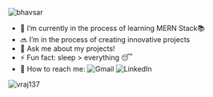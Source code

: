 ![bhavsar](https://user-images.githubusercontent.com/69980892/133012536-4893c850-3c7a-463f-916c-52512f3154fb.png)

- 🔭 I’m currently in the process of learning MERN Stack📚
- 🔜 I’m in the process of creating innovative projects 
- 💬 Ask me about my projects!
- ⚡ Fun fact: sleep > everything 😴
- 📨 How to reach me: ![Gmail]([mailto:vraj13725@gmail.com](https://img.shields.io/badge/Gmail-D14836?style=for-the-badge&logo=gmail&logoColor=white)) ![LinkedIn](https://img.shields.io/badge/linkedin-%230077B5.svg?style=for-the-badge&logo=linkedin&logoColor=white)

<p align="left"> <img src="https://komarev.com/ghpvc/?username=vraj137&label=Profile%20views&color=0e75b6&style=flat" alt="vraj137" /> </p>

